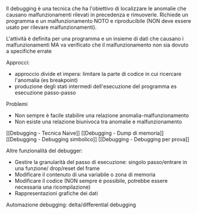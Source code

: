 Il debugging è una tecnica che ha l'obiettivo di localizzare le anomalie che causano malfunzionamenti rilevati in precedenza e rimuoverle. Richiede un programma e un malfunzionamento NOTO e riproducibile (NON deve essere usato per rilevare malfunzionamenti).

L'attività è definita per una programma e un insieme di dati che causano i malfunzionamenti 
MA va verificato che il malfunzionamento non sia dovuto a specifiche errate

Approcci:
- approccio divide et impera: limitare la parte di codice in cui ricercare l'anomalia (es breakpoint)
- produzione degli stati intermedi dell'esecuzione del programma es esecuzione passo-passo

Problemi
- Non sempre è facile stabilire una relazione anomalia-malfunzionamento
- Non esiste una relazione biunivoca tra anomalie e malfunzionamento

[[Debugging - Tecnica Naive]]
[[Debugging - Dump di memoria]]
[[Debugging - Debugging simbolico]]
[[Debugging - Debugging per prova]]

Altre funzionalità del debugger:
- Gestire la granularità del passo di esecuzione: singolo passo/entrare in una funzione/ drop/reset del frame
- Modificare il contenuto di una variabile o zona di memoria
- Modificare il codice (NON sempre è possibile, potrebbe essere necessaria una ricompilazione)
- Rappresentazioni grafiche dei dati

Automazione debugging: delta/differential debugging